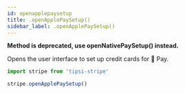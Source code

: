 ```yaml
---
id: openapplepaysetup
title: .openApplePaySetup()
sidebar_label: .openApplePaySetup()
---
```


__Method is deprecated, use openNativePaySetup() instead.__

Opens the user interface to set up credit cards for  Pay.

```js
import stripe from 'tipsi-stripe'

stripe.openApplePaySetup()
```

